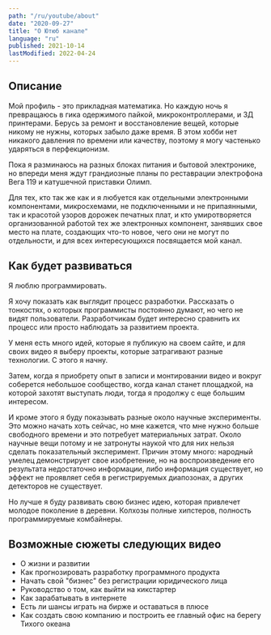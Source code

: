 ```yaml
---
path: "/ru/youtube/about"
date: "2020-09-27"
title: "О Ютюб канале"
language: "ru"
published: 2021-10-14
lastModified: 2022-04-24
---
```



## Описание

Мой профиль - это прикладная математика. Но каждую ночь я превращаюсь в гика одержимого пайкой, микроконтроллерами, и 3Д принтерами. Берусь за ремонт и восстановление вещей, которые никому не нужны, которых забыло даже время. В этом хобби нет никакого давления по времени или качеству, поэтому я могу частенько ударяться в перфекционизм.

Пока я разминаюсь на разных блоках питания и бытовой электронике, но впереди меня ждут грандиозные планы по реставрации электрофона Вега 119 и катушечной приставки Олимп.

Для тех, кто так же как и я любуется как отдельными электронными компонентами, микросхемами, не подключенными и не припаянными, так и красотой узоров дорожек печатных плат, и кто умиротворяется организованной работой тех же электронных компонент, занявших свое место на плате, создающих что-то новое, чего они не могут по отдельности, и для всех интересующихся посвящается мой канал.


## Как будет развиваться

Я люблю программировать.

Я хочу показать как выглядит процесс разработки.
Рассказать о тонкостях, о которых программисты постоянно думают, но чего не видят пользователи. 
Разработчикам будет интересно сравнить их процесс или просто наблюдать за развитием проекта. 

У меня есть много идей, которые я публикую на своем сайте, и для своих видео я выберу проекты, которые затрагивают разные технологии.
С этого я начну. 

Затем, когда я приобрету опыт в записи и монтировании видео и вокруг соберется небольшое сообщество, когда канал станет площадкой, 
на которой захотят выступать люди, тогда я продолжу с еще большим интересом.

И кроме этого я буду показывать разные около научные эксперименты. 
Это можно начать хоть сейчас, но мне кажется, что мне нужно больше свободного времени и это потребует материальных затрат. 
Около научные вещи потому и не затронуты наукой что для них нельзя сделать показательный эксперимент. 
Причин этому много: народный умелец демонстрирует свое изобретение, но на воспроизведение его результата недостаточно информации, 
либо информация существует, но эффект не проявляет себя в регистрируемых диапозонах, а других детекторов не существует.

Но лучше я буду развивать свою бизнес идею, которая привлечет молодое поколение в деревни. 
Колхозы полные хипстеров, полность программируемые комбайнеры.


## Возможные сюжеты следующих видео

- О жизни и развитии
- Как прогнозировать разработку программного продукта
- Начать свой "бизнес" без регистрации юридического лица
- Руководство о том, как выйти на кикстартер
- Как зарабатывать в интернете
- Есть ли шансы играть на бирже и оставаться в плюсе
- Как создать свою компанию и построить ее главный офис на берегу Тихого океана
